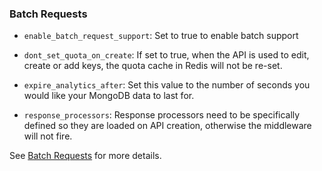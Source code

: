 ---
---

### Batch Requests

- `enable_batch_request_support`: Set to true to enable batch support

- `dont_set_quota_on_create`: If set to true, when the API is used to edit, create or add keys, the quota cache in Redis will not be re-set.

- `expire_analytics_after`: Set this value to the number of seconds you would like your MongoDB data to last for.

- `response_processors`: Response processors need to be specifically defined so they are loaded on API creation, otherwise the middleware will not fire.

See [Batch Requests](https://tyk.io/docs/tyk-rest-api/batch-requests/) for more details.
